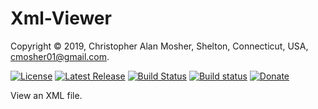 # Xml-Viewer

Copyright © 2019, Christopher Alan Mosher, Shelton, Connecticut, USA, <cmosher01@gmail.com>.

[![License](https://img.shields.io/github/license/cmosher01/Xml-Viewer.svg)](https://www.gnu.org/licenses/gpl.html)
[![Latest Release](https://img.shields.io/github/release-pre/cmosher01/Xml-Viewer.svg)](https://github.com/cmosher01/Xml-Viewer/releases/latest)
[![Build Status](https://travis-ci.com/cmosher01/Xml-Viewer.svg?branch=master)](https://travis-ci.com/cmosher01/Xml-Viewer)
[![Build status](https://ci.appveyor.com/api/projects/status/?svg=true)](https://ci.appveyor.com/project/cmosher01/Xml-Viewer)
[![Donate](https://img.shields.io/badge/Donate-PayPal-green.svg)](https://www.paypal.com/cgi-bin/webscr?cmd=_s-xclick&hosted_button_id=CVSSQ2BWDCKQ2)

View an XML file.
